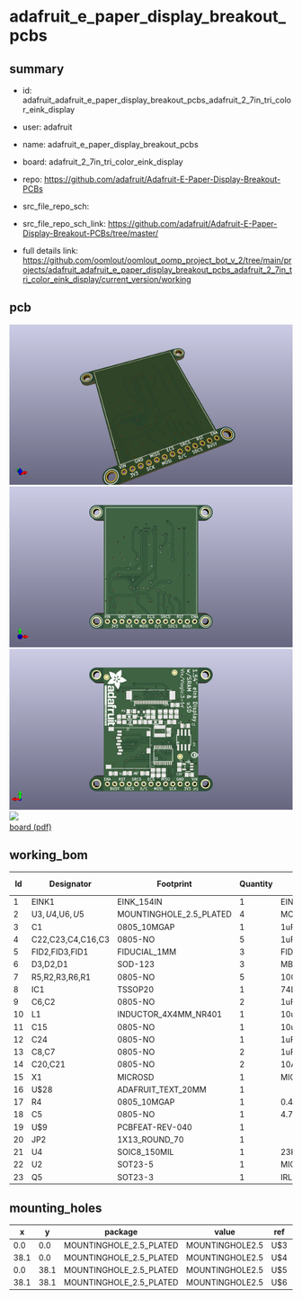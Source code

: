 # adafruit_e_paper_display_breakout_pcbs
 
## summary 
* id: adafruit_adafruit_e_paper_display_breakout_pcbs_adafruit_2_7in_tri_color_eink_display
* user: adafruit
* name: adafruit_e_paper_display_breakout_pcbs
* board: adafruit_2_7in_tri_color_eink_display
* repo: https://github.com/adafruit/Adafruit-E-Paper-Display-Breakout-PCBs



* src_file_repo_sch: 
* src_file_repo_sch_link: https://github.com/adafruit/Adafruit-E-Paper-Display-Breakout-PCBs/tree/master/
* full details link: https://github.com/oomlout/oomlout_oomp_project_bot_v_2/tree/main/projects/adafruit_adafruit_e_paper_display_breakout_pcbs_adafruit_2_7in_tri_color_eink_display/current_version/working  



## pcb  
![](working_3d_600.png) 
![](working_3d_front_600.png)  
![](working_3d_back_600.png)  
![](working_600.png)  
[board (pdf)](working.pdf)  

## working_bom
| Id | Designator | Footprint | Quantity | Designation | Supplier and ref |  | None | 
| --- | --- | --- | --- | --- | --- | --- | --- | 
| 1 | EINK1 | EINK_154IN | 1 | EINK_EPD0231EINK_154IN_200X200 |  |  | [''] | 
| 2 | U$3,U$4,U$6,U$5 | MOUNTINGHOLE_2.5_PLATED | 4 | MOUNTINGHOLE2.5 |  |  | [''] | 
| 3 | C1 | 0805_10MGAP | 1 | 1uF |  |  | [''] | 
| 4 | C22,C23,C4,C16,C3 | 0805-NO | 5 | 1uF/25V |  |  | [''] | 
| 5 | FID2,FID3,FID1 | FIDUCIAL_1MM | 3 | FIDUCIAL_1MM |  |  | [''] | 
| 6 | D3,D2,D1 | SOD-123 | 3 | MBR0530 |  |  | [''] | 
| 7 | R5,R2,R3,R6,R1 | 0805-NO | 5 | 100K |  |  | [''] | 
| 8 | IC1 | TSSOP20 | 1 | 74LVC245PW |  |  | [''] | 
| 9 | C6,C2 | 0805-NO | 2 | 1uF/10V |  |  | [''] | 
| 10 | L1 | INDUCTOR_4X4MM_NR401 | 1 | 10uH |  |  | [''] | 
| 11 | C15 | 0805-NO | 1 | 10uF/10V+ |  |  | [''] | 
| 12 | C24 | 0805-NO | 1 | 1uF/6V |  |  | [''] | 
| 13 | C8,C7 | 0805-NO | 2 | 1uF |  |  | [''] | 
| 14 | C20,C21 | 0805-NO | 2 | 10ÂµF |  |  | [''] | 
| 15 | X1 | MICROSD | 1 | MICROSD |  |  | [''] | 
| 16 | U$28 | ADAFRUIT_TEXT_20MM | 1 |  |  |  | [''] | 
| 17 | R4 | 0805_10MGAP | 1 | 0.47ohm |  |  | [''] | 
| 18 | C5 | 0805-NO | 1 | 4.7uF/25V |  |  | [''] | 
| 19 | U$9 | PCBFEAT-REV-040 | 1 |  |  |  | [''] | 
| 20 | JP2 | 1X13_ROUND_70 | 1 |  |  |  | [''] | 
| 21 | U4 | SOIC8_150MIL | 1 | 23K640-I/SN |  |  | [''] | 
| 22 | U2 | SOT23-5 | 1 | MIC5225-3.3 |  |  | [''] | 
| 23 | Q5 | SOT23-3 | 1 | IRLML0100 |  |  | [''] | 



## mounting_holes
| x | y | package | value | ref | size | 
| --- | --- | --- | --- | --- | --- | 
| 0.0 | 0.0 | MOUNTINGHOLE_2.5_PLATED | MOUNTINGHOLE2.5 | U$3 | m3 | 
| 38.1 | 0.0 | MOUNTINGHOLE_2.5_PLATED | MOUNTINGHOLE2.5 | U$4 | m3 | 
| 0.0 | 38.1 | MOUNTINGHOLE_2.5_PLATED | MOUNTINGHOLE2.5 | U$5 | m3 | 
| 38.1 | 38.1 | MOUNTINGHOLE_2.5_PLATED | MOUNTINGHOLE2.5 | U$6 | m3 | 


